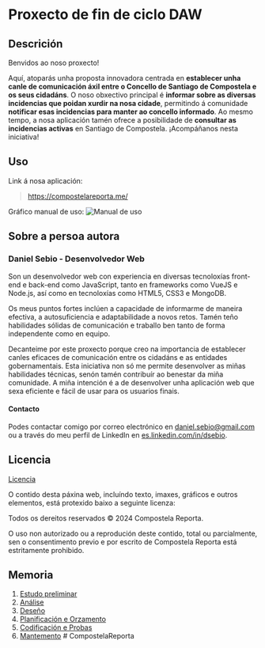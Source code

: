 # Proxecto de fin de ciclo DAW

## Descrición

Benvidos ao noso proxecto!

Aquí, atoparás unha proposta innovadora centrada en **establecer unha canle de comunicación áxil entre o Concello de Santiago de Compostela e os seus cidadáns**. O noso obxectivo principal é **informar sobre as diversas incidencias que poidan xurdir na nosa cidade**, permitindo á comunidade **notificar esas incidencias para manter ao concello informado**. Ao mesmo tempo, a nosa aplicación tamén ofrece a posibilidade de **consultar as incidencias activas** en Santiago de Compostela. ¡Acompáñanos nesta iniciativa!

## Uso

Link á nosa aplicación:

> https://compostelareporta.me/

Gráfico manual de uso:
![Manual de uso](./doc/img/ManualUsuario.png)

## Sobre a persoa autora

### Daniel Sebio - Desenvolvedor Web

Son un desenvolvedor web con experiencia en diversas tecnoloxías front-end e back-end como JavaScript, tanto en frameworks como VueJS e Node.js, así como en tecnoloxías como HTML5, CSS3 e MongoDB.

Os meus puntos fortes inclúen a capacidade de informarme de maneira efectiva, a autosuficiencia e adaptabilidade a novos retos. Tamén teño habilidades sólidas de comunicación e traballo ben tanto de forma independente como en equipo.

Decanteime por este proxecto porque creo na importancia de establecer canles eficaces de comunicación entre os cidadáns e as entidades gobernamentais. Esta iniciativa non só me permite desenvolver as miñas habilidades técnicas, senón tamén contribuír ao benestar da miña comunidade. A miña intención é a de desenvolver unha aplicación web que sexa eficiente e fácil de usar para os usuarios finais.

#### Contacto

Podes contactar comigo por correo electrónico en [daniel.sebio@gmail.com](mailto:daniel.sebio@gmail.com) ou a través do meu perfil de LinkedIn en [es.linkedin.com/in/dsebio](https://es.linkedin.com/in/dsebio).

## Licencia

[Licencia](./LICENSE)

O contido desta páxina web, incluíndo texto, imaxes, gráficos e outros elementos, está protexido baixo a seguinte licenza:

Todos os dereitos reservados © 2024 Compostela Reporta.

O uso non autorizado ou a reprodución deste contido, total ou parcialmente, sen o consentimento previo e por escrito de Compostela Reporta está estritamente prohibido.

## Memoria

1. [Estudo preliminar](doc/templates/1_estudo_preliminar.md)
2. [Análise](doc/templates/2_analise.md)
3. [Deseño](doc/templates/3_deseno.md)
4. [Planificación e Orzamento](doc/templates/a3_orzamento.md)
5. [Codificación e Probas](doc/templates/4_codificacion_probas.md)
6. [Mantemento](doc/templates/5_manuais.md)
#   C o m p o s t e l a R e p o r t a  
 